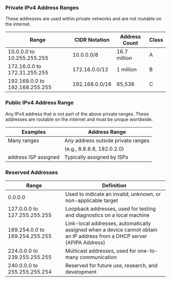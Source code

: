 ### Private IPv4 Address Ranges

These addresses are used within private networks and are not routable on the internet.

| Range                          | CIDR Notation  | Address Count | Class |
| ------------------------------ | -------------- | ------------- | ----- |
| 10.0.0.0 to 10.255.255.255     | 10.0.0.0/8     | 16.7 million  | A     |
| 172.16.0.0 to 172.31.255.255   | 172.16.0.0/12  | 1 million     | B     |
| 192.168.0.0 to 192.168.255.255 | 192.168.0.0/16 | 65,536        | C     |

### Public IPv4 Address Range

Any IPv4 address that is not part of the above private ranges. These addresses are routable on the internet and must be unique worldwide.

| Examples             | Address Range                      |
| -------------------- | ---------------------------------- |
| Many ranges          | Any address outside private ranges |
|                      | (e.g., 8.8.8.8, 192.0.2.0)         |
| address ISP assigned | Typically assigned by ISPs         |
### Reserved Addresses

| Range                          | Definition                                                                                                                |
| ------------------------------ | ------------------------------------------------------------------------------------------------------------------------- |
| 0.0.0.0                        | Used to indicate an invalid, unknown, or non-applicable target                                                            |
| 127.0.0.0 to 127.255.255.255   | Loopback addresses, used for testing and diagnostics on a local machine                                                   |
| 169.254.0.0 to 169.254.255.255 | Link-local addresses, automatically assigned when a device cannot obtain an IP address from a DHCP server (APIPA Address) |
| 224.0.0.0 to 239.255.255.255   | Multicast addresses, used for one-to-many communication                                                                   |
| 240.0.0.0 to 255.255.255.254   | Reserved for future use, research, and development                                                                        |


